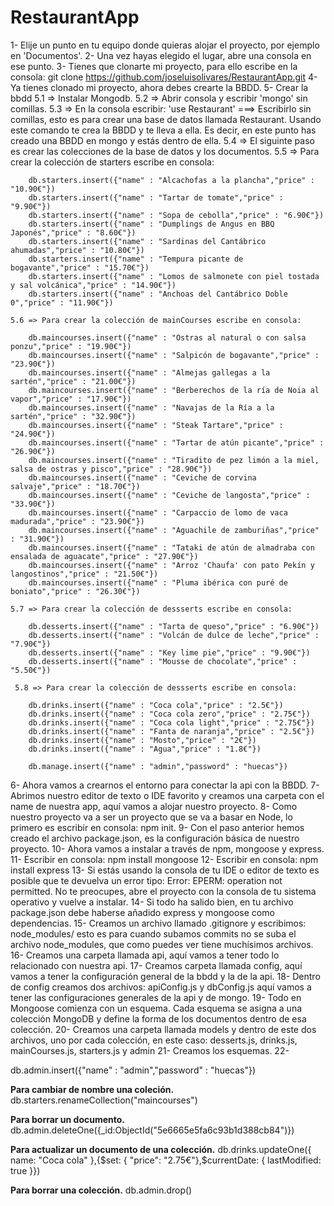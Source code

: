 # RestaurantApp


1- Elije un punto en tu equipo donde quieras alojar el proyecto, por ejemplo en 'Documentos'.
2- Una vez hayas elegido el lugar, abre una consola en ese punto.
3- Tienes que clonarte mi proyecto, para ello escribe en la consola: git clone https://github.com/joseluisolivares/RestaurantApp.git
4- Ya tienes clonado mi proyecto, ahora debes crearte la BBDD.
5- Crear la bbdd
    5.1 => Instalar Mongodb.
    5.2 => Abrir consola y escribir 'mongo' sin comillas.
    5.3 => En la consola escribir: 'use Restaurant' ===> Escribirlo sin comillas, esto es para crear una base de datos llamada Restaurant. Usando este comando te crea la BBDD y te lleva a ella. Es decir, en este punto has creado una BBDD en mongo y estás dentro de ella. 
    5.4 => El siguinte paso es crear las colecciones de la base de datos y los documentos.
    5.5 => Para crear la colección de starters escribe en consola: 
    
        db.starters.insert({"name" : "Alcachofas a la plancha","price" : "10.90€"})
        db.starters.insert({"name" : "Tartar de tomate","price" : "9.90€"})
        db.starters.insert({"name" : "Sopa de cebolla","price" : "6.90€"})
        db.starters.insert({"name" : "Dumplings de Angus en BBQ Japonés","price" : "8.60€"})
        db.starters.insert({"name" : "Sardinas del Cantábrico ahumadas","price" : "10.80€"})
        db.starters.insert({"name" : "Tempura picante de bogavante","price" : "15.70€"})
        db.starters.insert({"name" : "Lomos de salmonete con piel tostada y sal volcánica","price" : "14.90€"})
        db.starters.insert({"name" : "Anchoas del Cantábrico Doble 0","price" : "11.90€"})

    5.6 => Para crear la colección de mainCourses escribe en consola: 

        db.maincourses.insert({"name" : "Ostras al natural o con salsa ponzu","price" : "19.90€"})
        db.maincourses.insert({"name" : "Salpicón de bogavante","price" : "23.90€"})
        db.maincourses.insert({"name" : "Almejas gallegas a la sartén","price" : "21.00€"})
        db.maincourses.insert({"name" : "Berberechos de la ría de Noia al vapor","price" : "17.90€"})
        db.maincourses.insert({"name" : "Navajas de la Ría a la sartén","price" : "32.90€"})
        db.maincourses.insert({"name" : "Steak Tartare","price" : "24.90€"})
        db.maincourses.insert({"name" : "Tartar de atún picante","price" : "26.90€"})
        db.maincourses.insert({"name" : "Tiradito de pez limón a la miel, salsa de ostras y pisco","price" : "28.90€"})
        db.maincourses.insert({"name" : "Ceviche de corvina salvaje","price" : "18.70€"})
        db.maincourses.insert({"name" : "Ceviche de langosta","price" : "33.90€"})
        db.maincourses.insert({"name" : "Carpaccio de lomo de vaca madurada","price" : "23.90€"})
        db.maincourses.insert({"name" : "Aguachile de zamburiñas","price" : "31.90€"})
        db.maincourses.insert({"name" : "Tataki de atún de almadraba con ensalada de aguacate","price" : "27.90€"})
        db.maincourses.insert({"name" : "Arroz 'Chaufa' con pato Pekín y langostinos","price" : "21.50€"})
        db.maincourses.insert({"name" : "Pluma ibérica con puré de boniato","price" : "26.30€"})

    5.7 => Para crear la colección de dessserts escribe en consola: 

        db.desserts.insert({"name" : "Tarta de queso","price" : "6.90€"})
        db.desserts.insert({"name" : "Volcán de dulce de leche","price" : "7.90€"})
        db.desserts.insert({"name" : "Key lime pie","price" : "9.90€"})
        db.desserts.insert({"name" : "Mousse de chocolate","price" : "5.50€"})

     5.8 => Para crear la colección de dessserts escribe en consola: 

        db.drinks.insert({"name" : "Coca cola","price" : "2.5€"})
        db.drinks.insert({"name" : "Coca cola zero","price" : "2.75€"})
        db.drinks.insert({"name" : "Coca cola light","price" : "2.75€"})
        db.drinks.insert({"name" : "Fanta de naranja","price" : "2.5€"})
        db.drinks.insert({"name" : "Mosto","price" : "2€"})
        db.drinks.insert({"name" : "Agua","price" : "1.8€"})

        db.manage.insert({"name" : "admin","password" : "huecas"})


    
6- Ahora vamos a crearnos el entorno para conectar la api con la BBDD.
7- Abrimos nuestro editor de texto  o IDE favorito y creamos una carpeta con el name de nuestra app, aquí vamos a alojar nuestro proyecto.
8- Como nuestro proyecto va a ser un proyecto que se va a basar en Node, lo primero es escribir en consola: npm init.
9- Con el paso anterior hemos creado el archivo package.json, es la configuración básica de nuestro proyecto.
10- Ahora vamos a instalar a través de npm, mongoose y express.
11- Escribir en consola: npm install mongoose
12- Escribir en consola: npm install express
13- Si estás usando la consola de tu IDE o editor de texto es posible que te devuelva un error tipo:  Error: EPERM: operation not permitted. No te preocupes, abre el proyecto con la consola de tu sistema operativo y vuelve a instalar.
14- Si todo ha salido bien, en tu archivo package.json debe haberse añadido express y mongoose como dependencias.
15- Creamos un archivo llamado .gitignore y escribimos: node_modules/  esto es para cuando subamos commits no se suba el archivo node_modules, que como puedes ver tiene muchísimos archivos.
16- Creamos una carpeta llamada api, aquí vamos a tener todo lo relacionado con nuestra api. 
17- Creamos carpeta llamada config, aquí vamos a tener la configuración general de la bbdd y la de la api.
18- Dentro de config creamos dos archivos: apiConfig.js y dbConfig.js aquí vamos a tener las configuraciones generales de la api y de mongo.
19- Todo en Mongoose comienza con un esquema. Cada esquema se asigna a una colección MongoDB y define la forma de los documentos dentro de esa colección.
20- Creamos una carpeta llamada models y dentro de este dos archivos, uno por cada colección, en este caso: desserts.js, drinks.js, mainCourses.js, starters.js y admin
21- Creamos los esquemas.
22- 





db.admin.insert({"name" : "admin","password" : "huecas"})








**Para cambiar de nombre una coleción.**
db.starters.renameCollection("maincourses") 

**Para borrar un documento.**
db.admin.deleteOne({_id:ObjectId("5e6665e5fa6c93b1d388cb84")}) 

**Para actualizar un documento de una colección.**
db.drinks.updateOne({ name: "Coca cola" },{$set: { "price": "2.75€"},$currentDate: { lastModified: true }})    

**Para borrar una colección.**
db.admin.drop()
             
     



                